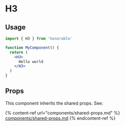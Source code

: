 # H3

## Usage

```jsx
import { H3 } from 'honorable'

function MyComponent() {
  return (
    <H3>
      Hello world
    </H3>
  )
}
```

## Props

This component inherits the shared props. See:

{% content-ref url="components/shared-props.md" %}
[components/shared-props.md](components/shared-props.md)
{% endcontent-ref %}

